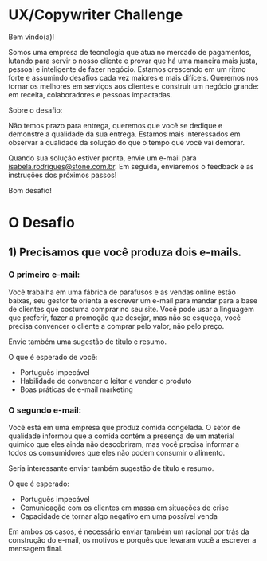 # UX/Copywriter Challenge
Bem vindo(a)!

Somos uma empresa de tecnologia que atua no mercado de pagamentos, lutando para servir o nosso cliente e provar que há uma maneira mais justa, pessoal e inteligente de fazer negócio. Estamos crescendo em um ritmo forte e assumindo desafios cada vez maiores e mais difíceis. Queremos nos tornar os melhores em serviços aos clientes e construir um negócio grande: em receita, colaboradores e pessoas impactadas.

Sobre o desafio:

Não temos prazo para entrega, queremos que você se dedique e demonstre a qualidade da sua entrega. Estamos mais interessados em observar a qualidade da solução do que o tempo que você vai demorar.

Quando sua solução estiver pronta, envie um e-mail para isabela.rodrigues@stone.com.br. Em seguida, enviaremos o feedback e as instruções dos próximos passos!

Bom desafio!

# O Desafio

## 1) Precisamos que você produza dois e-mails. 

### O primeiro e-mail:
Você trabalha em uma fábrica de parafusos e as vendas online estão baixas, seu gestor te orienta a escrever um e-mail para mandar para a base de clientes que costuma comprar no seu site. Você pode usar a linguagem que preferir, fazer a promoção que desejar, mas não se esqueça, você precisa convencer o cliente a comprar pelo valor, não pelo preço.

Envie também uma sugestão de titulo e resumo.

O que é esperado de você: 
- Português impecável
- Habilidade de convencer o leitor e vender o produto
- Boas práticas de e-mail marketing

### O segundo e-mail:
Você está em uma empresa que produz comida congelada. O setor de qualidade informou que a comida contém a presença de um material químico que eles ainda não descobriram, mas você precisa informar a todos os consumidores que eles não podem consumir o alimento. 

Seria interessante enviar também sugestão de titulo e resumo.

O que é esperado:
- Português impecável
- Comunicação com os clientes em massa em situações de crise
- Capacidade de tornar algo negativo em uma possível venda

Em ambos os casos, é necessário enviar também um racional por trás da construção do e-mail, os motivos e porquês que levaram você a escrever a mensagem final.
